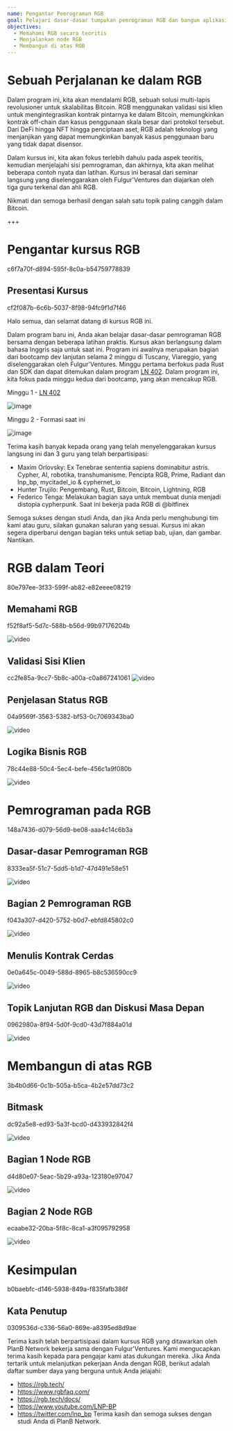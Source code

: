 ```yaml
---
name: Pengantar Pemrograman RGB
goal: Pelajari dasar-dasar tumpukan pemrograman RGB dan bangun aplikasi RGB pertama Anda
objectives:
  - Memahami RGB secara teoritis
  - Menjalankan node RGB
  - Membangun di atas RGB
---
```


# Sebuah Perjalanan ke dalam RGB

Dalam program ini, kita akan mendalami RGB, sebuah solusi multi-lapis revolusioner untuk skalabilitas Bitcoin. RGB menggunakan validasi sisi klien untuk mengintegrasikan kontrak pintarnya ke dalam Bitcoin, memungkinkan kontrak off-chain dan kasus penggunaan skala besar dari protokol tersebut. Dari DeFi hingga NFT hingga penciptaan aset, RGB adalah teknologi yang menjanjikan yang dapat memungkinkan banyak kasus penggunaan baru yang tidak dapat disensor.

Dalam kursus ini, kita akan fokus terlebih dahulu pada aspek teoritis, kemudian menjelajahi sisi pemrograman, dan akhirnya, kita akan melihat beberapa contoh nyata dan latihan. Kursus ini berasal dari seminar langsung yang diselenggarakan oleh Fulgur'Ventures dan diajarkan oleh tiga guru terkenal dan ahli RGB.

Nikmati dan semoga berhasil dengan salah satu topik paling canggih dalam Bitcoin.

+++

# Pengantar kursus RGB
<partId>c6f7a70f-d894-595f-8c0a-b54759778839</partId>

## Presentasi Kursus
<chapterId>cf2f087b-6c6b-5037-8f98-94fc9f1d7f46</chapterId>

Halo semua, dan selamat datang di kursus RGB ini.

Dalam program baru ini, Anda akan belajar dasar-dasar pemrograman RGB bersama dengan beberapa latihan praktis. Kursus akan berlangsung dalam bahasa Inggris saja untuk saat ini. Program ini awalnya merupakan bagian dari bootcamp dev lanjutan selama 2 minggu di Tuscany, Viareggio, yang diselenggarakan oleh Fulgur'Ventures. Minggu pertama berfokus pada Rust dan SDK dan dapat ditemukan dalam program [LN 402](https://planb.network/courses/ln402). Dalam program ini, kita fokus pada minggu kedua dari bootcamp, yang akan mencakup RGB.

Minggu 1 - [LN 402](https://planb.network/courses/ln402)

![image](assets/image/1.webp)

Minggu 2 - Formasi saat ini

![image](assets/image/2.webp)

Terima kasih banyak kepada orang yang telah menyelenggarakan kursus langsung ini dan 3 guru yang telah berpartisipasi:

- Maxim Orlovsky: Ex Tenebrae sententia sapiens dominabitur astris. Cypher, AI, robotika, transhumanisme. Pencipta RGB, Prime, Radiant dan lnp_bp, mycitadel_io & cyphernet_io
- Hunter Trujilo: Pengembang, Rust, Bitcoin, Bitcoin, Lightning, RGB
- Federico Tenga: Melakukan bagian saya untuk membuat dunia menjadi distopia cypherpunk. Saat ini bekerja pada RGB di @bitfinex

Semoga sukses dengan studi Anda, dan jika Anda perlu menghubungi tim kami atau guru, silakan gunakan saluran yang sesuai. Kursus ini akan segera diperbarui dengan bagian teks untuk setiap bab, ujian, dan gambar. Nantikan.

# RGB dalam Teori
<partId>80e797ee-3f33-599f-ab82-e82eeee08219</partId>

## Memahami RGB
<chapterId>f52f8af5-5d7c-588b-b56d-99b97176204b</chapterId>

![video](https://youtu.be/AF2XbifPGXM)

## Validasi Sisi Klien
<chapterId>cc2fe85a-9cc7-5b8c-a00a-c0a867241061</chapterId>
![video](https://youtu.be/FS6PDprWl5Q)
## Penjelasan Status RGB
<chapterId>04a9569f-3563-5382-bf53-0c7069343ba0</chapterId>

![video](https://youtu.be/tmAVdyXGmj4)

## Logika Bisnis RGB
<chapterId>78c44e88-50c4-5ec4-befe-456c1a9f080b</chapterId>

![video](https://youtu.be/lUTjeuM0oTA)

# Pemrograman pada RGB
<partId>148a7436-d079-56d9-be08-aaa4c14c6b3a</partId>

## Dasar-dasar Pemrograman RGB
<chapterId>8333ea5f-51c7-5dd5-b1d7-47d491e58e51</chapterId>

![video](https://youtu.be/Uo1UoxiImsI)

## Bagian 2 Pemrograman RGB
<chapterId>f043a307-d420-5752-b0d7-ebfd845802c0</chapterId>

![video](https://youtu.be/sVoKIi-1XbY)

## Menulis Kontrak Cerdas
<chapterId>0e0a645c-0049-588d-8965-b8c536590cc9</chapterId>

![video](https://youtu.be/GRwS-NvWF3I)

## Topik Lanjutan RGB dan Diskusi Masa Depan
<chapterId>0962980a-8f94-5d0f-9cd0-43d7f884a01d</chapterId>

![video](https://youtu.be/mqCupTlDbA0)

# Membangun di atas RGB
<partId>3b4b0d66-0c1b-505a-b5ca-4b2e57dd73c2</partId>

## Bitmask
<chapterId>dc92a5e8-ed93-5a3f-bcd0-d433932842f4</chapterId>

![video](https://youtu.be/nbUtV8GOR_U)

## Bagian 1 Node RGB
<chapterId>d4d80e07-5eac-5b29-a93a-123180e97047</chapterId>

![video](https://youtu.be/5iAhsgCSL3U)

## Bagian 2 Node RGB
<chapterId>ecaabe32-20ba-5f8c-8ca1-a3f095792958</chapterId>

![video](https://youtu.be/piQQH4Q2nr0)

# Kesimpulan
<partId>b0baebfc-d146-5938-849a-f835fafb386f</partId>


## Kata Penutup
<chapterId>0309536d-c336-56a0-869e-a8395ed8d9ae</chapterId>

Terima kasih telah berpartisipasi dalam kursus RGB yang ditawarkan oleh PlanB Network bekerja sama dengan Fulgur'Ventures. Kami mengucapkan terima kasih kepada para pengajar kami atas dukungan mereka. Jika Anda tertarik untuk melanjutkan pekerjaan Anda dengan RGB, berikut adalah daftar sumber daya yang berguna untuk Anda jelajahi:

- https://rgb.tech/
- https://www.rgbfaq.com/
- https://rgb.tech/docs/
- https://www.youtube.com/LNP-BP
- https://twitter.com/lnp_bp
Terima kasih dan semoga sukses dengan studi Anda di PlanB Network.
